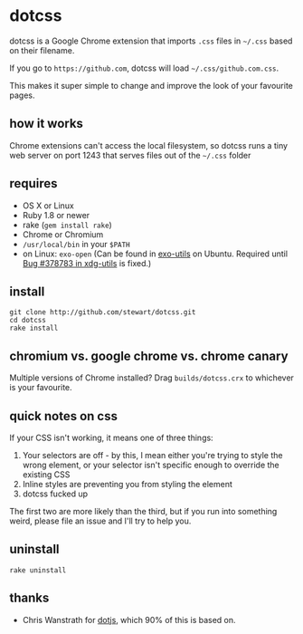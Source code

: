 # dotcss

dotcss is a Google Chrome extension that imports `.css` files in `~/.css` based on their filename.

If you go to `https://github.com`, dotcss will load `~/.css/github.com.css`.

This makes it super simple to change and improve the look of your favourite pages.

## how it works

Chrome extensions can't access the local filesystem, so dotcss runs a tiny web server on port 1243 that serves files out of the `~/.css` folder

## requires

- OS X or Linux
- Ruby 1.8 or newer
- rake (`gem install rake`)
- Chrome or Chromium
- `/usr/local/bin` in your `$PATH`
- on Linux: `exo-open` (Can be found in [exo-utils](http://packages.ubuntu.com/search?keywords=exo-utils) on Ubuntu. Required until [Bug #378783 in xdg-utils](https://bugs.launchpad.net/ubuntu/+source/xdg-utils/+bug/378783) is fixed.)

## install

    git clone http://github.com/stewart/dotcss.git
    cd dotcss
    rake install

## chromium vs. google chrome vs. chrome canary

Multiple versions of Chrome installed? Drag `builds/dotcss.crx` to whichever is your favourite.

## quick notes on css

If your CSS isn't working, it means one of three things:

1. Your selectors are off - by this, I mean either you're trying to style the wrong element, or your selector isn't specific enough to override the existing CSS
2. Inline styles are preventing you from styling the element
3. dotcss fucked up

The first two are more likely than the third, but if you run into something weird, please file an issue and I'll try to help you.

## uninstall

    rake uninstall

## thanks

- Chris Wanstrath for [dotjs](http://github.com/defunkt/dotjs), which 90% of this is based on.
